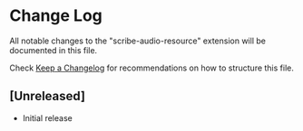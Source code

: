 # Change Log

All notable changes to the "scribe-audio-resource" extension will be documented in this file.

Check [Keep a Changelog](http://keepachangelog.com/) for recommendations on how to structure this file.

## [Unreleased]

- Initial release